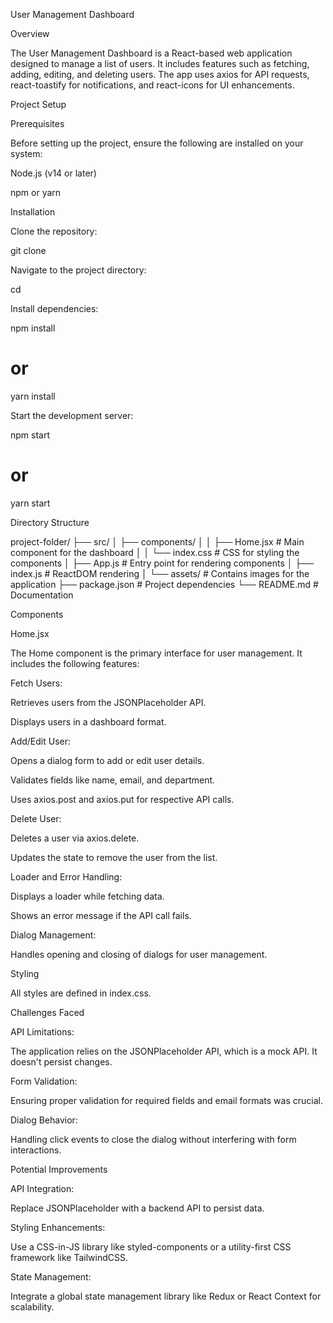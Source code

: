 User Management Dashboard

Overview

The User Management Dashboard is a React-based web application designed to manage a list of users. It includes features such as fetching, adding, editing, and deleting users. The app uses axios for API requests, react-toastify for notifications, and react-icons for UI enhancements.

Project Setup

Prerequisites

Before setting up the project, ensure the following are installed on your system:

Node.js (v14 or later)

npm or yarn

Installation

Clone the repository:

git clone <repository-url>

Navigate to the project directory:

cd <project-folder>

Install dependencies:

npm install
# or
yarn install

Start the development server:

npm start
# or
yarn start

Directory Structure

project-folder/
├── src/
│   ├── components/
│   │   ├── Home.jsx      # Main component for the dashboard
│   │   └── index.css     # CSS for styling the components
│   ├── App.js           # Entry point for rendering components
│   ├── index.js         # ReactDOM rendering
│   └── assets/          # Contains images for the application
├── package.json         # Project dependencies
└── README.md            # Documentation

Components

Home.jsx

The Home component is the primary interface for user management. It includes the following features:

Fetch Users:

Retrieves users from the JSONPlaceholder API.

Displays users in a dashboard format.

Add/Edit User:

Opens a dialog form to add or edit user details.

Validates fields like name, email, and department.

Uses axios.post and axios.put for respective API calls.

Delete User:

Deletes a user via axios.delete.

Updates the state to remove the user from the list.

Loader and Error Handling:

Displays a loader while fetching data.

Shows an error message if the API call fails.

Dialog Management:

Handles opening and closing of dialogs for user management.

Styling

All styles are defined in index.css.

Challenges Faced

API Limitations:

The application relies on the JSONPlaceholder API, which is a mock API. It doesn't persist changes.

Form Validation:

Ensuring proper validation for required fields and email formats was crucial.

Dialog Behavior:

Handling click events to close the dialog without interfering with form interactions.

Potential Improvements

API Integration:

Replace JSONPlaceholder with a backend API to persist data.

Styling Enhancements:

Use a CSS-in-JS library like styled-components or a utility-first CSS framework like TailwindCSS.

State Management:

Integrate a global state management library like Redux or React Context for scalability.

